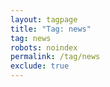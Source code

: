 ```yaml
---
layout: tagpage
title: "Tag: news"
tag: news
robots: noindex
permalink: /tag/news
exclude: true
---
```


